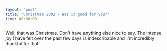 ```yaml
---
layout: "post"
title: "Christmas 2002 - Was it good for you?"
time: 00:00:00
---
```

Well, that was Christmas. Don't have anything else nice to say. The intense joy I have felt over the past few days is indescribable and I'm incredibly thankful for that!